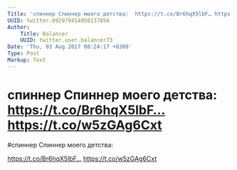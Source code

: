 ```yaml
---
Title: 'спиннер Спиннер моего детства:  https://t.co/Br6hqX5lbF… https://t.co/w5zGAg6Cxt'
UUID: twitter.892979414950137856
Author:
    Title: Balancer
    UUID: twitter.user.balancer73
Date: 'Thu, 03 Aug 2017 08:24:17 +0300'
Type: Post
Markup: Text
---
```


# спиннер Спиннер моего детства:  https://t.co/Br6hqX5lbF… https://t.co/w5zGAg6Cxt

#спиннер Спиннер моего детства:

https://t.co/Br6hqX5lbF… https://t.co/w5zGAg6Cxt